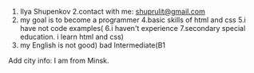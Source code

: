 1. Ilya Shupenkov
2.contact with me: shuprulit@gmail.com
3. my goal is to become a programmer
4.basic skills of html and css
5.i have not code examples(
6.i haven't experience
7.secondary special education. i learn html and css)
8. my English is not good) bad Intermediate(B1

Add city info: I am from Minsk.
